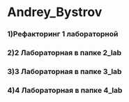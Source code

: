 # Andrey_Bystrov
### 1)Рефакторинг 1 лабораторной
### 2)2 Лабораторная в папке 2_lab
### 3)3 Лабораторная в папке 3_lab
### 4)4 Лабораторная в папке 4_lab
